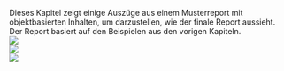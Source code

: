 

Dieses Kapitel zeigt einige Auszüge aus einem Musterreport mit
objektbasierten Inhalten, um darzustellen, wie der finale Report
aussieht. Der Report basiert auf den Beispielen aus den vorigen
Kapiteln.  
![](//images.ctfassets.net/utx1h0gfm1om/7iO2LdK0JUYY4gGoKeY86w/fc8af9802c2d6e79a6f08ecc8744e387/1017988.png)  
![](//images.ctfassets.net/utx1h0gfm1om/4H6bLSicDYAGQ2S0issEY6/e27825d83ec885f23f657d3ea1602069/1017975.png)  
![](//images.ctfassets.net/utx1h0gfm1om/2ZlQ47DSLuo4USOKEy62KW/59c8ec55a83e36ff736897186e8ce7dd/1017979.png)


